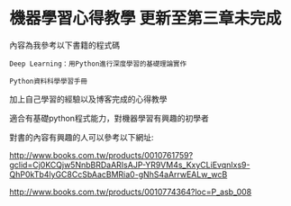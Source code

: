 # 機器學習心得教學 更新至第三章未完成

內容為我參考以下書籍的程式碼

    Deep Learning：用Python進行深度學習的基礎理論實作
  
    Python資料科學學習手冊

加上自己學習的經驗以及博客完成的心得教學

適合有基礎python程式能力，對機器學習有興趣的初學者

對書的內容有興趣的人可以參考以下網址:

http://www.books.com.tw/products/0010761759?gclid=Cj0KCQjw5NnbBRDaARIsAJP-YR9VM4s_KxyCLiEvqnIxs9-QhP0kTb4lyGC8CcSbAacBMRia0-gNhS4aArrwEALw_wcB

http://www.books.com.tw/products/0010774364?loc=P_asb_008
